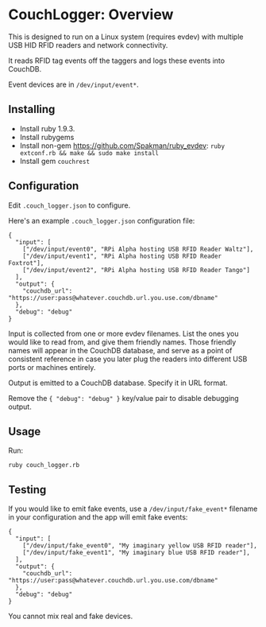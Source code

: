 CouchLogger: Overview
===============================================================================

This is designed to run on a Linux system (requires evdev) with multiple USB
HID RFID readers and network connectivity.

It reads RFID tag events off the taggers and logs these events into CouchDB.

Event devices are in `/dev/input/event*`.

Installing
-------------------------------------------------------------------------------

* Install ruby 1.9.3.
* Install rubygems
* Install non-gem https://github.com/Spakman/ruby_evdev:
  `ruby extconf.rb && make && sudo make install`
* Install gem `couchrest`

Configuration
-------------------------------------------------------------------------------

Edit `.couch_logger.json` to configure.

Here's an example `.couch_logger.json` configuration file:

    {
      "input": [
        ["/dev/input/event0", "RPi Alpha hosting USB RFID Reader Waltz"],
        ["/dev/input/event1", "RPi Alpha hosting USB RFID Reader Foxtrot"],
        ["/dev/input/event2", "RPi Alpha hosting USB RFID Reader Tango"]
      ],
      "output": {
        "couchdb_url": "https://user:pass@whatever.couchdb.url.you.use.com/dbname"
      },
      "debug": "debug"
    }

Input is collected from one or more evdev filenames.  List the ones you would
like to read from, and give them friendly names.  Those friendly names will
appear in the CouchDB database, and serve as a point of consistent reference in
case you later plug the readers into different USB ports or machines entirely.

Output is emitted to a CouchDB database.  Specify it in URL format.

Remove the `{ "debug": "debug" }` key/value pair to disable debugging output.


Usage
-------------------------------------------------------------------------------

Run:

    ruby couch_logger.rb

Testing
-------------------------------------------------------------------------------

If you would like to emit fake events, use a `/dev/input/fake_event*` filename
in your configuration and the app will emit fake events:

    {
      "input": [
        ["/dev/input/fake_event0", "My imaginary yellow USB RFID reader"],
        ["/dev/input/fake_event1", "My imaginary blue USB RFID reader"],
      ],
      "output": {
        "couchdb_url": "https://user:pass@whatever.couchdb.url.you.use.com/dbname"
      },
      "debug": "debug"
    }

You cannot mix real and fake devices.
